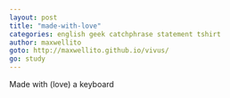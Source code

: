 ```yaml
---
layout: post
title: "made-with-love"
categories: english geek catchphrase statement tshirt
author: maxwellito
goto: http://maxwellito.github.io/vivus/
go: study
---
```

Made with (love) a keyboard
